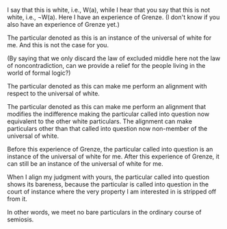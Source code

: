 I say that this is white, i.e., W(a), while I hear that you say that this is not white, i.e., ¬W(a). Here I have an experience of Grenze. (I don't know if you also have an experience of Grenze yet.)

The particular denoted as this is an instance of the universal of white for me. And this is not the case for you.

(By saying that we only discard the law of excluded middle here not the law of noncontradiction, can we provide a relief for the people living in the world of formal logic?)

The particular denoted as this can make me perform an alignment with respect to the universal of white.

The particular denoted as this can make me perform an alignment that modifies the indifference making the particular called into question now equivalent to the other white particulars. The alignment can make particulars other than that called into question now non-member of the universal of white.

Before this experience of Grenze, the particular called into question is an instance of the universal of white for me. After this experience of Grenze, it can still be an instance of the universal of white for me.

When I align my judgment with yours, the particular called into question shows its bareness, because the particular is called into question in the court of instance where the very property I am interested in is stripped off from it.

In other words, we meet no bare particulars in the ordinary course of semiosis.
